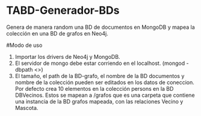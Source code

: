 # TABD-Generador-BDs
Genera de manera random una BD de documentos en MongoDB y mapea la colección en una BD de grafos en Neo4j.

#Modo de uso
1. Importar los drivers de Neo4j y MongoDB.
2. El servidor de mongo debe estar corriendo en el localhost. (mongod -dbpath <<ingresar path donde almacenar las BD>>)
3. El tamaño, el path de la BD-grafo, el nombre de la BD documentos y nombre de la colección pueden ser editados en los datos de coneccion. Por defecto crea 10 elementos en la colección persons en la BD DBVecinos. Estos se mapean a /grafos que es una carpeta que contiene una instancia de la BD grafos mapeada, con las relaciones Vecino y Mascota.
